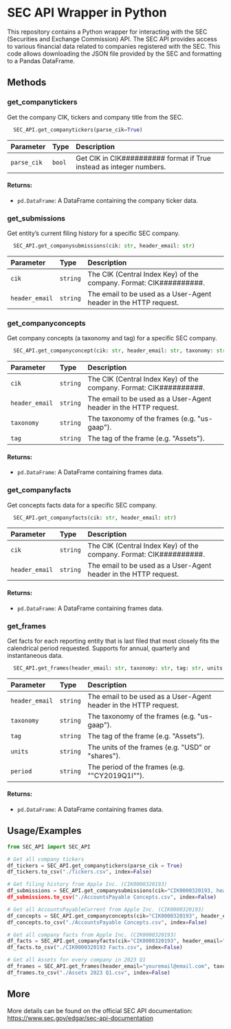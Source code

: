# SEC API Wrapper in Python

This repository contains a Python wrapper for interacting with the SEC (Securities and Exchange Commission) API. The SEC API provides access to various financial data related to companies registered with the SEC.
This code allows downloading the JSON file provided by the SEC and formatting to a Pandas DataFrame.

## Methods

### get_companytickers

Get the company CIK, tickers and company title from the SEC.

```python
  SEC_API.get_companytickers(parse_cik=True)
```

| Parameter | Type     | Description                |
| :-------- | :------- | :------------------------- |
| `parse_cik` | `bool` | Get CIK in CIK########## format if True instead as integer numbers. |

#### Returns:
- `pd.DataFrame`: A DataFrame containing the company ticker data.


### get_submissions

Get entity’s current filing history for a specific SEC company.

```python
  SEC_API.get_companysubmissions(cik: str, header_email: str)
```

| Parameter | Type     | Description                |
| :-------- | :------- | :------------------------- |
| `cik` | `string` | The CIK (Central Index Key) of the company. Format: CIK##########. |
| `header_email` | `string` | The email to be used as a User-Agent header in the HTTP request. |


### get_companyconcepts

Get company concepts (a taxonomy and tag) for a specific SEC company.

```python
  SEC_API.get_companyconcept(cik: str, header_email: str, taxonomy: str, tag: str)
```

| Parameter | Type     | Description                |
| :-------- | :------- | :------------------------- |
| `cik` | `string` | The CIK (Central Index Key) of the company. Format: CIK##########. |
| `header_email` | `string` | The email to be used as a User-Agent header in the HTTP request. |
| `taxonomy` | `string` | The taxonomy of the frames (e.g. "us-gaap"). |
| `tag` | `string` | The tag of the frame (e.g. "Assets"). |

#### Returns:
- `pd.DataFrame`: A DataFrame containing frames data.


### get_companyfacts

Get concepts facts data for a specific SEC company.

```python
  SEC_API.get_companyfacts(cik: str, header_email: str)
```

| Parameter | Type     | Description                |
| :-------- | :------- | :------------------------- |
| `cik` | `string` | The CIK (Central Index Key) of the company. Format: CIK##########. |
| `header_email` | `string` | The email to be used as a User-Agent header in the HTTP request. |

#### Returns:
- `pd.DataFrame`: A DataFrame containing frames data.


### get_frames

Get facts for each reporting entity that is last filed that most closely fits the calendrical period requested. Supports for annual, quarterly and instantaneous data.

```python
  SEC_API.get_frames(header_email: str, taxonomy: str, tag: str, units: str, period: str)
```

| Parameter | Type     | Description                |
| :-------- | :------- | :------------------------- |
| `header_email` | `string` | The email to be used as a User-Agent header in the HTTP request. |
| `taxonomy` | `string` | The taxonomy of the frames (e.g. "us-gaap"). |
| `tag` | `string` | The tag of the frame (e.g. "Assets"). |
| `units` | `string` | The units of the frames (e.g. "USD" or "shares"). |
| `period` | `string` | The period of the frames (e.g. ""CY2019Q1I""). |

#### Returns:
- `pd.DataFrame`: A DataFrame containing frames data.

## Usage/Examples

```python
from SEC_API import SEC_API

# Get all company tickers
df_tickers = SEC_API.get_companytickers(parse_cik = True)
df_tickers.to_csv("./Tickers.csv", index=False)

# Get filing history from Apple Inc. (CIK0000320193)
df_submissions = SEC_API.get_companysubmissions(cik="CIK0000320193, header_email="youremail@email.com")
df_submissions.to_csv("./AccountsPayable Concepts.csv", index=False)

# Get all AccountsPayableCurrent from Apple Inc. (CIK0000320193)
df_concepts = SEC_API.get_companyconcepts(cik="CIK0000320193", header_email="youremail@email.com", taxonomy="us-gaap", tag="AccountsPayableCurrent")
df_concepts.to_csv("./AccountsPayable Concepts.csv", index=False)

# Get all company facts from Apple Inc. (CIK0000320193)
df_facts = SEC_API.get_companyfacts(cik="CIK0000320193", header_email="youremail@email.com")
df_facts.to_csv("./CIK0000320193 Facts.csv", index=False)

# Get all Assets for every company in 2023 Q1
df_frames = SEC_API.get_frames(header_email="youremail@email.com", taxonomy="us-gaap", tag="Assets", units="USD", period="CY2023Q1I")
df_frames.to_csv("./Assets 2023 Q1.csv", index=False)
```

## More
More details can be found on the official SEC API documentation: https://www.sec.gov/edgar/sec-api-documentation
